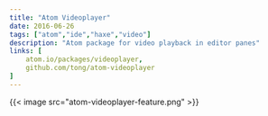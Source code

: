 ```yaml
---
title: "Atom Videoplayer"
date: 2016-06-26
tags: ["atom","ide","haxe","video"]
description: "Atom package for video playback in editor panes"
links: [
	atom.io/packages/videoplayer,
	github.com/tong/atom-videoplayer
]
---
```

{{< image src="atom-videoplayer-feature.png" >}}
